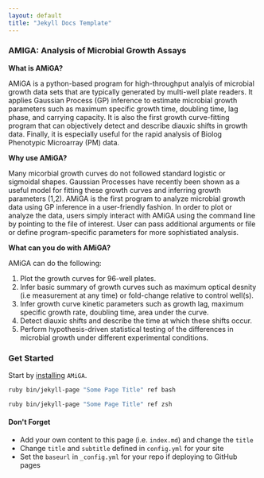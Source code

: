```yaml
---
layout: default
title: "Jekyll Docs Template"
---
```



### **AMIGA**: **A**nalysis of **Mi**crobial **G**rowth **A**ssays

**What is AMiGA?**

AMiGA is a python-based program for high-throughput analyis of microbial growth  data sets that are typically generated by multi-well plate readers. It applies Gaussian Process (GP<a></a>) inference to estimate microbial growth parameters such as maximum specific growth time, doubling time, lag phase, and carrying capacity. It is also the first growth curve-fitting program that can objectively detect and describe diauxic shifts in growth data. Finally, it is especially useful for the rapid analysis of Biolog Phenotypic Microarray (PM<a></a>) data.

**Why use AMiGA?**

Many micorbial growth curves do not followed standard logistic or sigmoidal shapes. Gaussian Processes have recently been shown as a useful model for fitting these growth curves and inferring growth parameters (1,2<a></a>). AMiGA is the first program to analyze microbial growth data using GP inference in a user-friendly fashion. In order to plot or analyze the data, users simply interact with AMiGA using the command line by pointing to the file of interest. User can pass additional arguments or file or define program-specific parameters for more sophistiated analysis.

**What can you do with AMiGA?**

AMiGA can do the following:
1. Plot the growth curves for 96-well plates.
2. Infer basic summary of growth curves such as maximum optical desnity \(i.e measurement at any time<a></a>) or fold-change relative to control well\(s<a></a>).
3. Infer growth curve kinetic parameters such as growth lag, maximum specific growth rate, doubling time, area under the curve.
4. Detect diauxic shifts and describe the time at which these shifts occur.
5. Perform hypothesis-driven statistical testing of the differences in microbial growth under different experimental conditions.

### Get Started

Start by [installing](/docs/_pages/installation.md) `AMiGA`.

```bash
ruby bin/jekyll-page "Some Page Title" ref bash
```
```zsh
ruby bin/jekyll-page "Some Page Title" ref zsh
```

#### Don't Forget

- Add your own content to this page (i.e. `index.md`) and change the `title`
- Change `title` and `subtitle` defined in `config.yml` for your site
- Set the `baseurl` in `_config.yml` for your repo if deploying to GitHub pages
